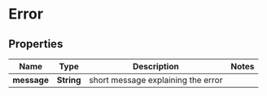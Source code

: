 

# Error


## Properties

Name | Type | Description | Notes
------------ | ------------- | ------------- | -------------
**message** | **String** | short message explaining the error | 




